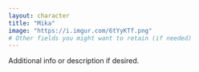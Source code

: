 ```yaml
---
layout: character
title: "Mika"
image: "https://i.imgur.com/6tYyKTf.png"
# Other fields you might want to retain (if needed)
---
```

Additional info or description if desired.
